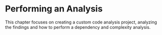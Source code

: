 <!-- loio5c758dab0e264e3b83574fc47278be2b -->

# Performing an Analysis

This chapter focuses on creating a custom code analysis project, analyzing the findings and how to perform a dependency and complexity analysis.

